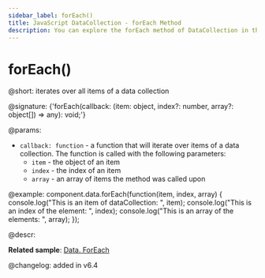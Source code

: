 ```yaml
---
sidebar_label: forEach()
title: JavaScript DataCollection - forEach Method 
description: You can explore the forEach method of DataCollection in the documentation of the DHTMLX JavaScript UI library. Browse developer guides and API reference, try out code examples and live demos, and download a free 30-day evaluation version of DHTMLX Suite.
---
```


# forEach()

@short: iterates over all items of a data collection

@signature: {'forEach(callback: (item: object, index?: number, array?: object[]) => any): void;'}

@params:
- `callback: function` - a function that will iterate over items of a data collection. The function is called with the following parameters:
    - `item` - the object of an item
    - `index` - the index of an item
    - `array` - an array of items the method was called upon

@example:
component.data.forEach(function(item, index, array) {
    console.log("This is an item of dataCollection: ", item);
    console.log("This is an index of the element: ", index);
    console.log("This is an array of the elements: ", array);
});

@descr:

**Related sample**: [Data. ForEach](https://snippet.dhtmlx.com/wa6tcmtn)

@changelog: added in v6.4
